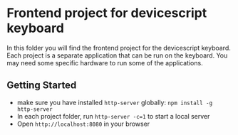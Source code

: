 # Frontend project for devicescript keyboard

In this folder you will find the frontend project for the devicescript keyboard. Each project is a separate application that can be run on the keyboard. You may need some specific hardware to run some of the applications.


## Getting Started
- make sure you have installed `http-server` globally: `npm install -g http-server`
- In each project folder, run `http-server -c=1` to start a local server
- Open `http://localhost:8080` in your browser




